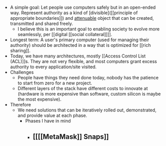 - A simple goal: Let people use computers safely but in an open-ended way. Represent authority as a kind of [divisible]([[principle of appropriate boundaries]]) and [attenuable]([[attenuation]]) object that can be created, transmitted and shared freely.
    - I believe this is an important goal to enabling society to evolve more seamlessly, per [[digital [[social collateral]]]].
- Longest term: A user's primary computer (used for managing their authority) should be architected in a way that is optimized for [[rich sharing]].
- Today, we have many architectures, mostly [[Access Control List (ACL)]]s. They are not very flexible, and most computers grant excess authority to every application/site visited.
- Challenges
    - People have things they need done today, nobody has the patience to start from zero for a new project.
    - Different layers of the stack have different costs to innovate at (hardware is more expensive than software, custom silicon is maybe the most expensive).
- Therefore
    - We need solutions that can be iteratively rolled out, demonstrated, and provide value at each phase.
        - Phases I have in mind
            - [[[[MetaMask]] Snaps]]
                - 

